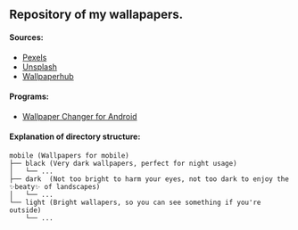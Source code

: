 ## Repository of my wallapapers.

#### Sources:
- [Pexels](https://www.pexels.com/)
- [Unsplash](https://unsplash.com/)
- [Wallpaperhub](https://wallpaperhub.app/)

#### Programs:
- [Wallpaper Changer for Android](https://play.google.com/store/apps/details?id=de.j4velin.wallpaperChanger)

#### Explanation of directory structure:
```
mobile (Wallpapers for mobile) 
├── black (Very dark wallpapers, perfect for night usage)
│   └── ...
├── dark  (Not too bright to harm your eyes, not too dark to enjoy the ✨beaty✨ of landscapes)
│   └── ...
└── light (Bright wallapers, so you can see something if you're outside)
    └── ...
```
